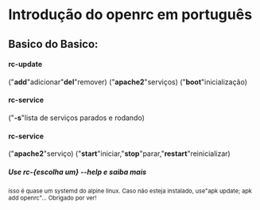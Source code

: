 # Introdução do openrc em português
## Basico do Basico:

#### rc-update 
("**add**"adicionar"**del**"remover) ("**apache2**"serviços) ("**boot**"inicialização)
#### rc-service
 ("**-s**"lista de serviços parados e rodando)
#### rc-service 
("**apache2**"serviço) ("**start**"iniciar,"**stop**"parar,"**restart**"reinicializar)

##### Use **rc-{escolha um} --help** e saiba mais #####
<sub>isso é quase um systemd do alpine linux. Caso não esteja instalado, use"apk update; apk add openrc"... Obrigado por ver!</sub>
